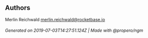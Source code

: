 ## Authors

Merlin Reichwald <merlin.reichwald@rocketbase.io>

###### Generated on 2019-07-03T14:27:51.124Z | Made with @propero/ngm